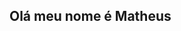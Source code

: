 ## Olá meu nome é Matheus

<!--
**MatheusNunes166/MatheusNunes166** is a ✨ _special_ ✨ repository because its `README.md` (this file) appears on your GitHub profile.

🧠 About Me

- 📍 Based in Brazil  
- 🎮 I love playing video games in my free time (yes, a true gamer 👾)  
- 🧪 I currently work as a <strong>Junior QA Analyst</strong>  
- 🎓 Studying <strong>Information Systems</strong> (2nd semester)  
- 📚 Always eager to learn new things, especially in tech  
- 🤝 Open to collaboration and networking!
